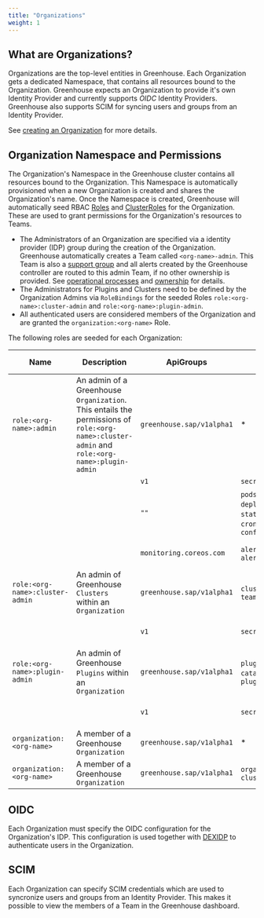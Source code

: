 ```yaml
---
title: "Organizations"
weight: 1
---
```


## What are Organizations?

Organizations are the top-level entities in Greenhouse. Each Organization gets a dedicated Namespace, that contains all resources bound to the Organization.
Greenhouse expects an Organization to provide it's own Identity Provider and currently supports _OIDC_ Identity Providers. Greenhouse also supports SCIM for syncing users and groups from an Identity Provider.

See [creating an Organization](./../../user-guides/organization/creation.md) for more details.

## Organization Namespace and Permissions

The Organization's Namespace in the Greenhouse cluster contains all resources bound to the Organization. This Namespace is automatically provisioned when a new Organization is created and shares the Organization's name.
Once the Namespace is created, Greenhouse will automatically seed RBAC [Roles](./../../../pkg/rbac/role.go) and [ClusterRoles](./../../../pkg/rbac/clusterrole.go) for the Organization. These are used to grant permissions for the Organization's resources to Teams.

- The Administrators of an Organization are specified via a identity provider (IDP) group during the creation of the Organization. Greenhouse automatically creates a Team called `<org-name>-admin`. This Team is also a [support group](teams.md#support-groups) and all alerts created by the Greenhouse controller are routed to this admin Team, if no other ownership is provided. See [operational processes](./../operations/processes.md) and [ownership](./../operations/ownership.md) for details.
- The Administrators for Plugins and Clusters need to be defined by the Organization Admins via `RoleBindings` for the seeded Roles `role:<org-name>:cluster-admin` and `role:<org-name>:plugin-admin`.
- All authenticated users are considered members of the Organization and are granted the `organization:<org-name>` Role.

The following roles are seeded for each Organization:

| Name                            | Description                                                | ApiGroups                 | Resources                                                                                            | Verbs                       | Cluster scoped |
| ------------------------------- | ---------------------------------------------------------- | ------------------------- | ---------------------------------------------------------------------------------------------------- | --------------------------- | ---- |
| `role:<org-name>:admin`         | An admin of a Greenhouse `Organization`. This entails the permissions of `role:<org-name>:cluster-admin` and `role:<org-name>:plugin-admin`                    | `greenhouse.sap/v1alpha1` | \*                                                                                                   | \*                          | - |
|                                 |                                                            | `v1`                      | `secrets`                                                                                            | \*                          | - |
|                                 |                                                            | `""`                      | `pods`, `replicasets`, `deployments`, `statefulsets`, `daemonsets`, `cronjobs`, `jobs`, `configmaps` | `get`, `list`, `watch`      | - |
|                                 |                                                            | `monitoring.coreos.com`   | `alertmanagers`, `alertmanagerconfigs`                                                               | `get`, `list`, `watch`      | - |
| `role:<org-name>:cluster-admin` | An admin of Greenhouse `Clusters` within an `Organization` | `greenhouse.sap/v1alpha1` | `clusters`, `teamrolebindings`                                                                       | \*                          | - |
|                                 |                                                            | `v1`                      | `secrets`                                                                                            | `create`, `update`, `patch` | - |
| `role:<org-name>:plugin-admin`  | An admin of Greenhouse `Plugins` within an `Organization`  | `greenhouse.sap/v1alpha1` | `plugins`, `pluginpresets`, `catalogs`, `plugindefinitions`                                                                           | \*                          | - |
|                                 |                                                            | `v1`                      | `secrets`                                                                                            | `create`, `update`, `patch` | - |
| `organization:<org-name>`        | A member of a Greenhouse `Organization`                    | `greenhouse.sap/v1alpha1` | \*                                                                                                   | `get`, `list`, `watch`      | - |
| `organization:<org-name>`       | A member of a Greenhouse `Organization`                    | `greenhouse.sap/v1alpha1` | `organizations`, `clusterplugindefinitions`                                                                 | `get`, `list`, `watch`      | x |

## OIDC

Each Organization must specify the OIDC configuration for the Organization's IDP. This configuration is used together with [DEXIDP](https://dexidp.io/) to authenticate users in the Organization.

## SCIM

Each Organization can specify SCIM credentials which are used to syncronize users and groups from an Identity Provider. This makes it possible to view the members of a Team in the Greenhouse dashboard.

